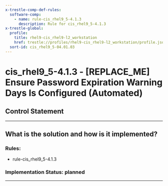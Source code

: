 ```yaml
---
x-trestle-comp-def-rules:
  software-comp:
    - name: rule-cis_rhel9_5-4.1.3
      description: Rule for cis_rhel9_5-4.1.3
x-trestle-global:
  profile:
    title: rhel9-cis_rhel9-l2_workstation
    href: trestle://profiles/rhel9-cis_rhel9-l2_workstation/profile.json
  sort-id: cis_rhel9_5-04.01.03
---
```


# cis_rhel9_5-4.1.3 - \[REPLACE_ME\] Ensure Password Expiration Warning Days Is Configured (Automated)

## Control Statement

______________________________________________________________________

## What is the solution and how is it implemented?

<!-- For implementation status enter one of: implemented, partial, planned, alternative, not-applicable -->

<!-- Note that the list of rules under ### Rules: is read-only and changes will not be captured after assembly to JSON -->

<!-- Add control implementation description here for control: cis_rhel9_5-4.1.3 -->

### Rules:

  - rule-cis_rhel9_5-4.1.3

### Implementation Status: planned

______________________________________________________________________
